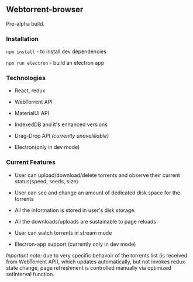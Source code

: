 ## Webtorrent-browser

Pre-alpha build.

### Installation

`npm install` - to install dev dependencies

`npm run electron` - build an electron app
    
### Technologies
* React, redux
* WebTorrent API
* MaterialUI API
* IndexedDB and it's enhanced versions
* Drag-Drop API *(currently unavaliliable)*

* Electron(only in dev mode)

### Current Features

* User can upload/download/delete torrents and observe their current status(speed, seeds, size)
* User can see and change an amount of dedicated disk space for the torrents
* All the information is stored in user's disk storage.
* All the downloads/uploads are sustainable to page reloads
* User can watch torrents in stream mode

* Electron-app support (currently only in dev mode)

*Inportant note:* due to very specific behavoir of the torrents list (is received from WebTorrent API), which updates automatically, but not invokes redux state change, page refreshment is controlled manually via optimized setInterval function.

